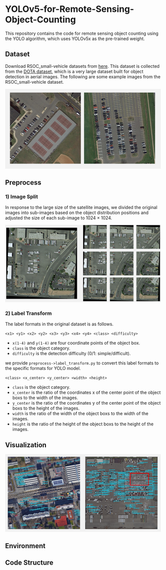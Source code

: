 # YOLOv5-for-Remote-Sensing-Object-Counting
This repository contains the code for remote sensing object counting using the YOLO algorithm, which uses YOLOv5x as the pre-trained weight.


## Dataset 
Download RSOC_small-vehicle datasets from [here](https://github.com/gaoguangshuai/Counting-from-Sky-A-Large-scale-Dataset-for-Remote-Sensing-Object-Counting-and-A-Benchmark-Method). This dataset is collected from the [DOTA dataset](https://captain-whu.github.io/DOTA/dataset.html), which is a very large dataset built for object detection in aerial images. The following are some example images from the RSOC_small-vehicle dataset. 

![](https://github.com/huangyongbobo/YOLOv5-for-Remote-Sensing-Object-Counting/blob/main/show_image/example.png)


## Preprocess
### 1) Image Split
In response to the large size of the satellite images, we divided the original images into sub-images based on the object distribution positions and adjusted the size of each sub-image to 1024 × 1024. 

![](https://github.com/huangyongbobo/YOLOv5-for-Remote-Sensing-Object-Counting/blob/main/show_image/image_split.png)

### 2) Label Transform
The label formats in the original dataset is as follows.

```
<x1> <y1> <x2> <y2> <x3> <y3> <x4> <y4> <class> <difficulty>
``` 

* `x(1-4)` and `y(1-4)` are four coordinate points of the object box. 
* `class` is the object category. 
* `difficulty` is the detection difficulty (0/1: simple/difficult).

we provide `preprocess->label_transform.py` to convert this label formats to the specific formats for YOLO model. 

```
<class> <x_center> <y_center> <width> <height>
``` 

* `class` is the object category. 
* `x_center` is the ratio of the coordinates x of the center point of the object boxs to the width of the images. 
* `y_center` is the ratio of the coordinates y of the center point of the object boxs to the height of the images. 
* `width` is the ratio of the width of the object boxs to the width of the images. 
* `height` is the ratio of the height of the object boxs to the height of the images. 


## Visualization


![](https://github.com/huangyongbobo/YOLOv5-for-Remote-Sensing-Object-Counting/blob/main/show_image/result.png)

## Environment

## Code Structure
